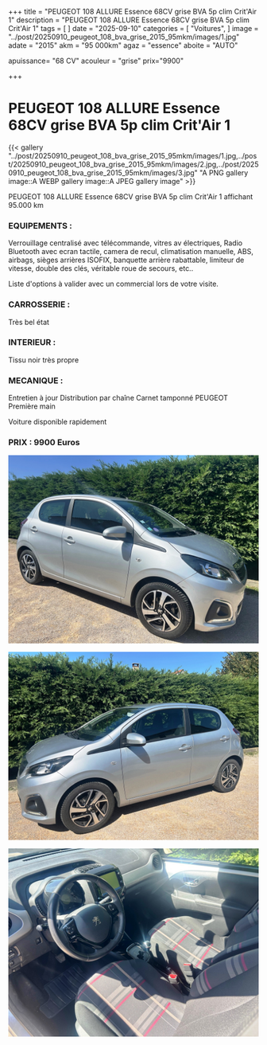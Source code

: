 +++
title = "PEUGEOT 108 ALLURE Essence 68CV grise BVA 5p clim Crit'Air 1"
description = "PEUGEOT 108 ALLURE Essence 68CV grise BVA 5p clim Crit'Air 1"
tags = [
]
date = "2025-09-10"
categories = [
    "Voitures",
]
image = "../post/20250910_peugeot_108_bva_grise_2015_95mkm/images/1.jpg"
adate = "2015"
akm = "95 000km"
agaz = "essence"
aboite = "AUTO"

apuissance= "68 CV"
acouleur = "grise"
prix="9900"

+++

# PEUGEOT 108 ALLURE Essence 68CV grise BVA 5p clim Crit'Air 1

{{< gallery "../post/20250910_peugeot_108_bva_grise_2015_95mkm/images/1.jpg,../post/20250910_peugeot_108_bva_grise_2015_95mkm/images/2.jpg,../post/20250910_peugeot_108_bva_grise_2015_95mkm/images/3.jpg" "A PNG gallery image::A WEBP gallery image::A JPEG gallery image" >}}


PEUGEOT 108 ALLURE Essence 68CV grise BVA 5p clim Crit'Air 1 affichant 95.000 km


### EQUIPEMENTS :
Verrouillage centralisé avec télécommande, vitres av électriques, Radio Bluetooth avec ecran tactile, camera de recul, climatisation manuelle, ABS, airbags, sièges arrières ISOFIX, banquette arrière rabattable, limiteur de vitesse, double des clés, véritable roue de secours, etc..


Liste d'options à valider avec un commercial lors de votre visite.


### CARROSSERIE :
Très bel état


### INTERIEUR :
Tissu noir très propre

### MECANIQUE :
Entretien à jour
Distribution par chaîne
Carnet tamponné PEUGEOT
Première main

Voiture disponible rapidement

### PRIX : 9900 Euros


<!-- more -->


![](images/1.jpg)

![](images/2.jpg)

![](images/3.jpg)

